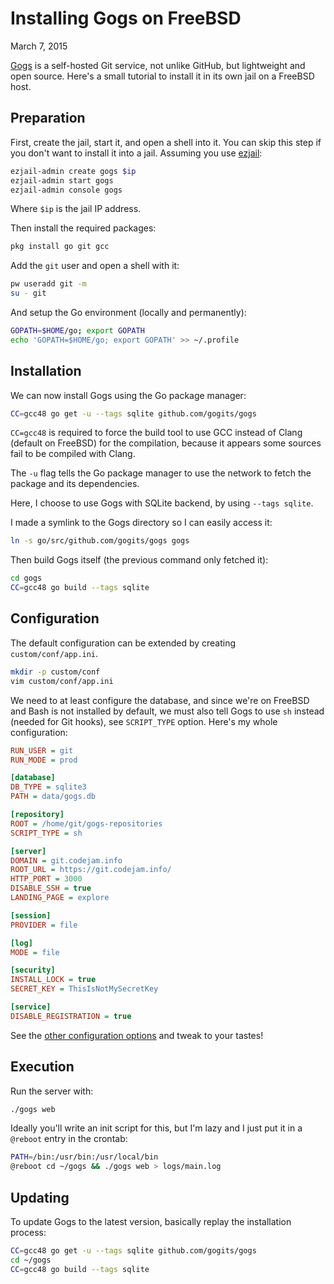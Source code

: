 # Installing Gogs on FreeBSD
March 7, 2015

[Gogs] is a self-hosted Git service, not unlike GitHub, but lightweight
and open source. Here's a small tutorial to install it in its own jail
on a FreeBSD host.

[Gogs]: http://gogs.io/

## Preparation

First, create the jail, start it, and open a shell into it. You can
skip this step if you don't want to install it into a jail. Assuming
you use [ezjail]:

```sh
ezjail-admin create gogs $ip
ezjail-admin start gogs
ezjail-admin console gogs
```

Where `$ip` is the jail IP address.

[ezjail]: http://erdgeist.org/arts/software/ezjail/

Then install the required packages:

```sh
pkg install go git gcc
```

Add the `git` user and open a shell with it:

```sh
pw useradd git -m
su - git
```

And setup the Go environment (locally and permanently):

```sh
GOPATH=$HOME/go; export GOPATH
echo 'GOPATH=$HOME/go; export GOPATH' >> ~/.profile
```

## Installation

We can now install Gogs using the Go package manager:

```sh
CC=gcc48 go get -u --tags sqlite github.com/gogits/gogs
```

`CC=gcc48` is required to force the build tool to use GCC instead of
Clang (default on FreeBSD) for the compilation, because it appears some
sources fail to be compiled with Clang.

The `-u` flag tells the Go package manager to use the network to fetch
the package and its dependencies.

Here, I choose to use Gogs with SQLite backend, by using `--tags
sqlite`.

I made a symlink to the Gogs directory so I can easily access it:

```sh
ln -s go/src/github.com/gogits/gogs gogs
```

Then build Gogs itself (the previous command only fetched it):

```sh
cd gogs
CC=gcc48 go build --tags sqlite
```

## Configuration

The default configuration can be extended by creating
`custom/conf/app.ini`.

```sh
mkdir -p custom/conf
vim custom/conf/app.ini
```

We need to at least configure the database, and since we're on FreeBSD
and Bash is not installed by default, we must also tell Gogs to use `sh`
instead (needed for Git hooks), see `SCRIPT_TYPE` option. Here's my
whole configuration:

```ini
RUN_USER = git
RUN_MODE = prod

[database]
DB_TYPE = sqlite3
PATH = data/gogs.db

[repository]
ROOT = /home/git/gogs-repositories
SCRIPT_TYPE = sh

[server]
DOMAIN = git.codejam.info
ROOT_URL = https://git.codejam.info/
HTTP_PORT = 3000
DISABLE_SSH = true
LANDING_PAGE = explore

[session]
PROVIDER = file

[log]
MODE = file

[security]
INSTALL_LOCK = true
SECRET_KEY = ThisIsNotMySecretKey

[service]
DISABLE_REGISTRATION = true
```

See the [other configuration options] and tweak to your tastes!

[other configuration options]: http://gogs.io/docs/advanced/configuration_cheat_sheet.html

## Execution

Run the server with:

```sh
./gogs web
```

Ideally you'll write an init script for this, but I'm lazy and I just
put it in a `@reboot` entry in the crontab:

```sh
PATH=/bin:/usr/bin:/usr/local/bin
@reboot cd ~/gogs && ./gogs web > logs/main.log
```

## Updating

To update Gogs to the latest version, basically replay the installation
process:

```sh
CC=gcc48 go get -u --tags sqlite github.com/gogits/gogs
cd ~/gogs
CC=gcc48 go build --tags sqlite
```
